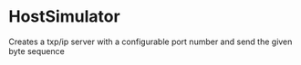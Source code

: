 # HostSimulator
Creates a txp/ip server with a configurable port number and send the given byte sequence
